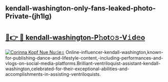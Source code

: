 ## kendall-washington-only-fans​-leaked-photo​-Private-(jh1lg)


# <h2><a href="https://mediaupload.pro?title=kendall-washington&ref=git">🔗👉 🔴 kendall-washington-P𝚑ot𝚘𝚜-V𝚒d𝚎o</a></h2>

[![Corinna Kopf Nue Nu𝚍e𝚜](https://i.imgur.com/0qMVB7G.gif)](https://mediaupload.pro?title=kendall-washington&ref=git)
Online-influencer-kendall-washington,known-for-publishing-dance-and-lifestyle-content,-including-performances-and-vlogs-on-social-media-platforms.Brilliant-ventriloquist-assistant-kendall-washington,celebrated-for-their-exceptional-abilities-and-accomplishments-in-assisting-ventriloquists.  